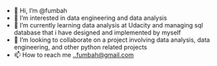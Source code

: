 - 👋 Hi, I’m @fumbah
- 👀 I’m interested in data engineering and data analysis
- 🌱 I’m currently learning data analysis at Udacity and managing sql database that i have designed and implemented by myself
- 💞️ I’m looking to collaborate on a project involving data analysis, data engineering, and other python related projects
- 📫 How to reach me ..fumbah@gmail.com

<!---
fumbah/fumbah is a ✨ special ✨ repository because its `README.md` (this file) appears on your GitHub profile.
You can click the Preview link to take a look at your changes.
--->
